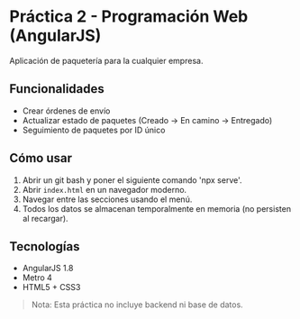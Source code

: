 # Práctica 2 - Programación Web (AngularJS)

Aplicación de paquetería para la cualquier empresa.

## Funcionalidades
- Crear órdenes de envío
- Actualizar estado de paquetes (Creado → En camino → Entregado)
- Seguimiento de paquetes por ID único

## Cómo usar
1. Abrir un git bash y poner el siguiente comando 'npx serve'.
2. Abrir `index.html` en un navegador moderno.
2. Navegar entre las secciones usando el menú.
3. Todos los datos se almacenan temporalmente en memoria (no persisten al recargar).

## Tecnologías
- AngularJS 1.8
- Metro 4
- HTML5 + CSS3

> Nota: Esta práctica no incluye backend ni base de datos.
